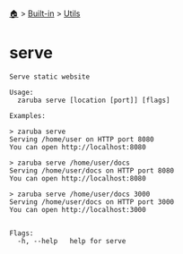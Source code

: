 <!--startTocHeader-->
[🏠](../../README.md) > [Built-in](../README.md) > [Utils](README.md)
# serve
<!--endTocHeader-->

```
Serve static website

Usage:
  zaruba serve [location [port]] [flags]

Examples:

> zaruba serve
Serving /home/user on HTTP port 8080
You can open http://localhost:8080

> zaruba serve /home/user/docs
Serving /home/user/docs on HTTP port 8080
You can open http://localhost:8080

> zaruba serve /home/user/docs 3000
Serving /home/user/docs on HTTP port 3000
You can open http://localhost:3000


Flags:
  -h, --help   help for serve

```

<!--startTocSubtopic-->
<!--endTocSubtopic-->